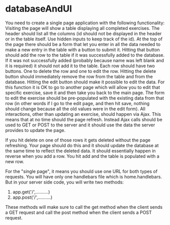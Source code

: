 # databaseAndUI
You need to create a single page application with the following functionality:  
Visiting the page will show a table displaying all completed exercises. The header should list all the columns (id should not be displayed in the header or in the table itself. Use hidden inputs to keep track of the id).  At the top of the page there should be a form that let you enter in all the data needed to make a new entry in the table with a button to submit it. Hitting that button should add the row to the table if it was successfully added to the database. If it was not successfully added (probably because name was left blank and it is required) it should not add it to the table.  Each row should have two buttons. One to delete the row and one to edit the row. Hitting the delete button should immediately remove the row from the table and from the database.  Hitting the edit button should make it possible to edit the data. For this function it is OK to go to another page which will allow you to edit that specific exercise, save it and then take you back to the main page. The form to edit the exercise should be pre-populated with the existing data from that row (in other words if I go to the edit page, and then hit save, nothing should change because all the old values were in the edit form).  All interactions, other than updating an exercise, should happen via Ajax. This means that at no time should the page refresh. Instead Ajax calls should be used to GET or POST to the server and it should use the data the server provides to update the page.

If you hit delete on one of those rows it gets deleted without the page refreshing. Your page should do this and it should update the database at the same time to reflect the deleted data. It should essentially happen in reverse when you add a row. You hit add and the table is populated with a new row.

For the "single page", it means you should use one URL for both types of requests. You will have only one handlebars file which is home.handlebars. But in your server side code, you will write two methods:
1) app.get('/',..........)
2) app.post('/',..........)

These methods will make sure to call the get method when the client sends a GET request and call the post method when the client sends a POST request.
